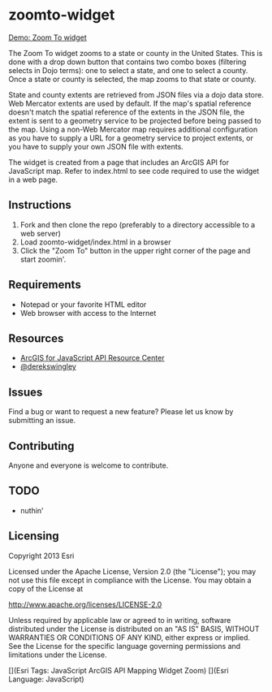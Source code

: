 # zoomto-widget

[Demo:  Zoom To widget](http://swingley.github.com/zoomto-widget/)

The Zoom To widget zooms to a state or county in the United States. This is done with a drop down button that contains two combo boxes (filtering selects in Dojo terms): one to select a state, and one to select a county. Once a state or county is selected, the map zooms to that state or county.

State and county extents are retrieved from JSON files via a dojo data store. Web Mercator extents are used by default. If the map's spatial reference doesn't match the spatial reference of the extents in the JSON file, the extent is sent to a geometry service to be projected before being passed to the map. Using a non-Web Mercator map requires additional configuration as you have to supply a URL for a geometry service to project extents, or you have to supply your own JSON file with extents.

The widget is created from a page that includes an ArcGIS API for JavaScript map. Refer to index.html to see code required to use the widget in a web page. 

## Instructions

1. Fork and then clone the repo (preferably to a directory accessible to a web server)
2. Load zoomto-widget/index.html in a browser
3. Click the "Zoom To" button in the upper right corner of the page and start zoomin'.

## Requirements

* Notepad or your favorite HTML editor
* Web browser with access to the Internet

## Resources

* [ArcGIS for JavaScript API Resource Center](http://esriurl.com/js)
* [@derekswingley](http://twitter.com/derekswingley)

## Issues

Find a bug or want to request a new feature?  Please let us know by submitting an issue.

## Contributing

Anyone and everyone is welcome to contribute. 

## TODO

* nuthin'

## Licensing
Copyright 2013 Esri

Licensed under the Apache License, Version 2.0 (the "License");
you may not use this file except in compliance with the License.
You may obtain a copy of the License at

   http://www.apache.org/licenses/LICENSE-2.0

Unless required by applicable law or agreed to in writing, software
distributed under the License is distributed on an "AS IS" BASIS,
WITHOUT WARRANTIES OR CONDITIONS OF ANY KIND, either express or implied.
See the License for the specific language governing permissions and
limitations under the License.

[](Esri Tags: JavaScript ArcGIS API Mapping Widget Zoom)
[](Esri Language: JavaScript)​
